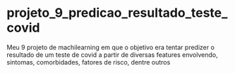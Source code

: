 # projeto_9_predicao_resultado_teste_covid
 Meu 9 projeto de machilearning em que o objetivo era tentar predizer o resultado de um teste de covid a partir de diversas features envolvendo, sintomas, comorbidades, fatores de risco, dentre outros
